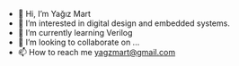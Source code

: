 - 👋 Hi, I’m Yağız Mart
- 👀 I’m interested in digital design and embedded systems.
- 🌱 I’m currently learning Verilog
- 💞️ I’m looking to collaborate on ...
- 📫 How to reach me yagzmart@gmail.com

<!---
yazmrt/yazmrt is a ✨ special ✨ repository because its `README.md` (this file) appears on your GitHub profile.
You can click the Preview link to take a look at your changes.
--->

